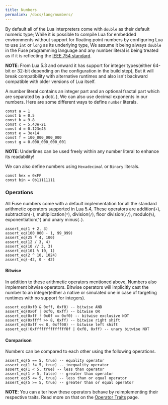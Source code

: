 ```yaml
---
title: Numbers
permalink: /docs/lang/numbers/
---
```


By default all of the Lua interpreters come with `double` as their default numeric type; While it is possible to compile Lua for embedded environments without support for floating point numbers by configuring Lua to use `int` or `long` as its underlying type, We assume it being always `double` in the Fuse programming language and any number literal is being treated as if it is reflecting the [IEEE 754 standard](https://en.wikipedia.org/wiki/IEEE_754).

__NOTE__: From Lua 5.3 and onward it has support for integer types(either 64-bit or 32-bit depending on the configuration in the build step), But it will break compatibility with alternative runtimes and also isn't backward compatible with older versions of Lua itself.

A number literal contains an integer part and an optional fractal part which are separated by a dot(`.`), We can also use decimal exponents in our numbers.
Here are some different ways to define `number` literals.

```fuse
const a = 1
const b = 0.5
const b = 9.8
const c = 5.43e-21
const d = 0.123e45
const e = 3e+14
const f = 100_000_000_000
const g = 0.000_000_000_001
```

__NOTE__: Underlines can be used freely within any number literal to enhance its readability!

We can also define numbers using `Hexadecimal` or `Binary` literals.

```fuse
const hex = 0xFF
const bin = 0b11111111
```

### Operations

All Fuse numbers come with a default implementation for all the standard arithmetic operators supported in Lua 5.4, These operators are addition(`+`), subtraction(`-`), multiplication(`*`), division(`/`), floor division(`//`), modulo(`%`), exponentiation(`^`) and unary minus(`-`).

```fuse
assert_eq(1 + 2, 3)
assert_eq(100_000 - 1, 99_999)
assert_eq(25 * 4, 100)
assert_eq(12 / 3, 4)
assert_eq(10 // 3, 3)
assert_eq(101 % 10, 1)
assert_eq(2 ^ 10, 1024)
assert_eq(-42, 0 - 42)
```

#### Bitwise

In addition to these arithmetic operators mentioned above, Numbers also implement bitwise operators. Bitwise operators will implicitly cast the number to an integer(either a native or simulated one in case of targeting runtimes with no support for integers).

```fuse
assert_eq(0xf0 & 0xff, 0xf0) -- bitwise AND
assert_eq(0x0f | 0xf0, 0xff) -- bitwise OR
assert_eq(0xff ! 0x0f == 0xf0) -- bitwise exclusive NOT
assert_eq(0xffff >> 8, 0xff) -- bitwise right shift
assert_eq(0xff << 8, 0xff00) -- bitwise left shift
assert_eq(!0xffffffffffffff0f | 0xf0, 0xff) -- unary bitwise NOT
```

#### Comparison

Numbers can be compared to each other using the following operations.

```fuse
assert_eq(5 == 5, true) -- equality operator
assert_eq(1 != 5, true) -- inequality operator
assert_eq(1 < 5, true) -- less than operator
assert_eq(1 > 5, false) -- greater than operator
assert_eq(5 <= 5, true) -- less than or equal operator
assert_eq(5 >= 5, true) -- greater than or equal operator
```

__NOTE__: You can alter how these operators behave by reimplementing their respective traits. Read more on that on the [Operator Traits](/docs/ops) page.
